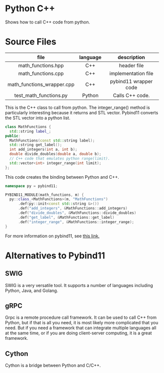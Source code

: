 # Python C++

Shows how to call C++ code from python.

# Source Files

| file                         | language | description           |
|:----------------------------:|:--------:|:---------------------:|
| math\_functions.hpp          | C++      | header file           |
| math\_functions.cpp          | C++      | implementation file   |
| math\_functions\_wrapper.cpp | C++      | pybind11 wrapper code |
| test\_math\_functions.py     | Python   | Calls C++ code.       |

This is the C++ class to call from python. The integer\_range()
method is particularly interesting because it returns and STL vector.
Pybind11 converts the STL vector into a python list.

```C++
class MathFunctions {
  std::string label_;
public:
  MathFunctions(const std::string label);
  std::string get_label();
  int add_integers(int a, int b);
  double divide_doubles(double a, double b);
  // C++ code that emulates python range(limit).
  std::vector<int> integer_range(int limit);
};
```

This code creates the binding between Python and C++.

```C++
namespace py = pybind11;

PYBIND11_MODULE(math_functions, m) {
  py::class_<MathFunctions>(m, "MathFunctions")
      .def(py::init<const std::string &>())
      .def("add_integers", &MathFunctions::add_integers)
      .def("divide_doubles", &MathFunctions::divide_doubles)
      .def("get_label", &MathFunctions::get_label)
      .def("integer_range", &MathFunctions::integer_range);
}

```


For more information on pybind11, see
[this link.](https://pybind11.readthedocs.io/en/stable/)

# Alternatives to Pybind11

## SWIG
SWIG is a very versatile tool. It supports a number
of languages including Python, Java, and Golang.

## gRPC
Grpc is a remote procedure call framework. It can be used
to call C++ from Python, but if that is all you need, it is
most likely more complicated that you need. But if you need
a framework that can integrate multiple languages all at the
same time, or if you are doing client-server computing, it is
a great framework.

## Cython
Cython is a bridge between Python and C/C++.
